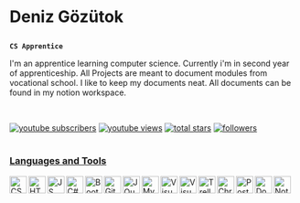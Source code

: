 # <p align="left">Deniz Gözütok</p>

**`CS Apprentice`**

I'm an apprentice learning computer science. Currently i'm in second year of apprenticeship. All Projects are meant to document modules from vocational school. I like to keep my documents neat. All documents can be found in my notion workspace.

<br/>
<p align="left">
  <a href="https://www.youtube.com/channel/UCZ1DWY39SYYRrbtd4VHV9iQ">
    <img alt="youtube subscribers" title="Subscribe to my YouTube channel" src="https://custom-icon-badges.demolab.com/youtube/channel/subscribers/UCZ1DWY39SYYRrbtd4VHV9iQ?color=%23E05D44&label=SUBSCRIBE&logo=video&logoColor=white&style=for-the-badge&labelColor=CE4630"/></a> 
  <a href="https://www.youtube.com/channel/UCZ1DWY39SYYRrbtd4VHV9iQ">
    <img alt="youtube views" title="YouTube views" src="https://custom-icon-badges.demolab.com/youtube/channel/views/UCZ1DWY39SYYRrbtd4VHV9iQ?color=%23E1AD0E&logo=video&logoColor=white&style=for-the-badge&labelColor=C79600"/></a> 
  <a href="https://github.com/panteradg?tab=repositories&sort=stargazers">
    <img alt="total stars" title="Total stars on GitHub" src="https://custom-icon-badges.demolab.com/github/stars/panteradg?color=55960c&style=for-the-badge&labelColor=488207&logo=star"/></a>
  <a href="https://github.com/panteradg?tab=followers">
    <img alt="followers" title="Follow me on Github" src="https://custom-icon-badges.demolab.com/github/followers/panteradg?color=236ad3&labelColor=1155ba&style=for-the-badge&logo=person-add&label=Follow&logoColor=white"/></a>
  <a href="https://github.com/panteradg/Simple-View-Counter">
</p>

#

### Languages and Tools
 
<img align="left" width="30px" title="CSS" src="https://cdn.jsdelivr.net/gh/devicons/devicon/icons/css3/css3-original.svg" />
<img align="left" width="30px" title="HTML" src="https://cdn.jsdelivr.net/gh/devicons/devicon/icons/html5/html5-original.svg" />
<img align="left" width="30px" title="JS" src="https://cdn.jsdelivr.net/gh/devicons/devicon/icons/javascript/javascript-original.svg" />
<img align="left" width="30px" title="C#" src="https://cdn.jsdelivr.net/gh/devicons/devicon/icons/csharp/csharp-original.svg" />
<img align="left" width="30px" title="Bootstrap" src="https://cdn.jsdelivr.net/gh/devicons/devicon/icons/bootstrap/bootstrap-original.svg" />
<img align="left" width="30px" title="Git" src="https://cdn.jsdelivr.net/gh/devicons/devicon/icons/git/git-original.svg" />
<img align="left" width="30px" title="JQuery" src="https://cdn.jsdelivr.net/gh/devicons/devicon/icons/jquery/jquery-original.svg" />
<img align="left" width="30px" title="MySQL" src="https://cdn.jsdelivr.net/gh/devicons/devicon/icons/mysql/mysql-original.svg" />
<img align="left" width="30px" title="Visual Studio" src="https://cdn.jsdelivr.net/gh/devicons/devicon/icons/visualstudio/visualstudio-plain.svg" />
<img align="left" width="30px" title="Visual Studio Code" src="https://cdn.jsdelivr.net/gh/devicons/devicon/icons/vscode/vscode-original.svg" />
<img align="left" width="30px" title="Trello" src="https://cdn.jsdelivr.net/gh/devicons/devicon/icons/trello/trello-plain.svg" />
<img align="left" width="30px" title="Chrome" src="https://cdn.jsdelivr.net/gh/devicons/devicon/icons/chrome/chrome-original.svg" />
<img align="left" width="30px" title="PostgreSQL" src="https://cdn.jsdelivr.net/gh/devicons/devicon/icons/postgresql/postgresql-original.svg" />
<img align="left" width="30px" title="Docker" src="https://cdn.jsdelivr.net/gh/devicons/devicon/icons/docker/docker-original.svg" />
<img align="left" width="30px" title="Notion" src="https://user-images.githubusercontent.com/89125499/191947844-34bd3298-d5d0-41fa-9d34-928ac05c9b65.png" />
<br>

# 
